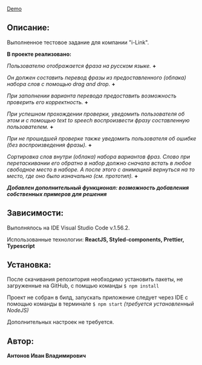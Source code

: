 <a href="https://logpose.github.io/i-Link-Test/">Demo</a>

## Описание:

Выполненное тестовое задание для компании "i-Link".

**В проекте реализовано:**

_Пользователю отображается фраза на русском языке._ **+**

_Он должен составить перевод фразы из предоставленного (облака) набора слов с помощью drag and drop._ **+**

_При заполнении варианта перевода предоставить возможность проверить его корректность._ **+**

_При успешном прохождении проверки, уведомить пользователя об этом и с помощью text to speech воспроизвести фразу составленную пользователем._ **+**

_При не прошедшей проверке также уведомить пользователя об ошибке (без воспроизведения фразы)._ **+**

_Сортировка слов внутри (облака) набора вариантов фраз. Слово при перетаскивании его обратно в набор должно сначала встать в любое свободное место в наборе. А после этого с анимацией вернуться на то место, где оно было изначально (см. прототип)._
**+**

_**Добавлен дополнительный функционал: возможность добавления собственных примеров для решения**_

## Зависимости:

Выполнялось на IDE Visual Studio Code v.1.56.2.

Использованные технологии: **ReactJS, Styled-components, Prettier, Typescript**

## Установка:

После скачивания репозитория необходимо установить пакеты, не загруженные на GitHub, c помщью команды
`$ npm install`

Проект не собран в билд, запускать приложение следует через IDE с помощью команды в терминале `$ npm start` _(требуется установленный NodeJS)_

Дополнительных настроек не требуется.

## Автор:

**Антонов Иван Владимирович**
